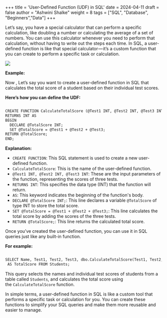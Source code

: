 +++
title = 'User-Defined Function (UDF) in SQL'
date = 2024-04-11
draft = false
author = "Ashwini Shalke"
weight = 8
tags = ["SQL", "Database", "Beginners","Data"]
+++



Let’s say, you have a special calculator that can perform a specific calculation, like doubling a number or calculating the average of a set of numbers. You can use this calculator whenever you need to perform that calculation, without having to write out the steps each time. In SQL, a user-defined function is like that special calculator — it’s a custom function that you can create to perform a specific task or calculation.

![](https://cdn-images-1.medium.com/max/1600/1*T-FFvIjPfDPFjyl9IJ0aJw.jpeg)


**Example:**

Now , Let’s say you want to create a user-defined function in SQL that calculates the total score of a student based on their individual test scores.

**Here’s how you can define the UDF:**

```html

CREATE FUNCTION CalculateTotalScore (@Test1 INT, @Test2 INT, @Test3 INT) 
RETURNS INT AS
BEGIN 
  DECLARE @TotalScore INT; 
  SET @TotalScore = @Test1 + @Test2 + @Test3; 
RETURN @TotalScore; 
END;

```

**Explanation:**

*   `CREATE FUNCTION`: This SQL statement is used to create a new user-defined function.
*   `CalculateTotalScore`: This is the name of the user-defined function.
*   `@Test1 INT, @Test2 INT, @Test3 INT`: These are the input parameters of the function, representing the scores of three tests.
*   `RETURNS INT`: This specifies the data type (INT) that the function will return.
*   `AS`: This keyword indicates the beginning of the function's body.
*   `DECLARE @TotalScore INT;`: This line declares a variable `@TotalScore` of type INT to store the total score.
*   `SET @TotalScore = @Test1 + @Test2 + @Test3;`: This line calculates the total score by adding the scores of the three tests.
*   `RETURN @TotalScore;`: This line returns the calculated total score.


Once you’ve created the user-defined function, you can use it in SQL queries just like any built-in function. 

**For example:**

```html

SELECT Name, Test1, Test2, Test3, dbo.CalculateTotalScore(Test1, Test2, Test3)
 AS TotalScore FROM Students;

```

This query selects the names and individual test scores of students from a table called `Students`, and calculates the total score using the `CalculateTotalScore` function.

In simple terms, a user-defined function in SQL is like a custom tool that performs a specific task or calculation for you. You can create these functions to simplify your SQL queries and make them more reusable and easier to manage.
